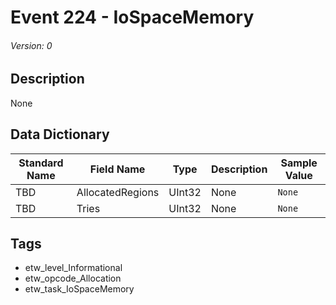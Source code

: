 # Event 224 - IoSpaceMemory
###### Version: 0

## Description
None

## Data Dictionary
|Standard Name|Field Name|Type|Description|Sample Value|
|---|---|---|---|---|
|TBD|AllocatedRegions|UInt32|None|`None`|
|TBD|Tries|UInt32|None|`None`|

## Tags
* etw_level_Informational
* etw_opcode_Allocation
* etw_task_IoSpaceMemory